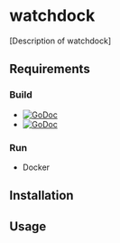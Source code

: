 # watchdock
[Description of watchdock]

## Requirements
### Build
* [![GoDoc](http://img.shields.io/badge/godoc-samalba/dockerclient-blue.svg?style=flat-square&style.png)](http://godoc.org/github.com/samalba/dockerclient)
* [![GoDoc](http://img.shields.io/badge/godoc-armon/consul--api-blue.svg?style=flat-square&style.png)](http://godoc.org/github.com/armon/consul-api)

### Run
* Docker

## Installation


## Usage
